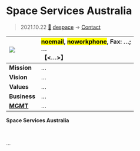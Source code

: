 # Space Services Australia
> 2021.10.22 [🚀](../../index/index.md) [despace](../index.md) → [Contact](../contact.md)

|[![](../f/contact//_logo1_thumb.webp)](../f/contact//_logo1.png)|<mark>noemail</mark>, <mark>noworkphone</mark>, Fax: …;<br> *…*<br> 【<…>】|
|:--|:--|
|**Mission**|…|
|**Vision**|…|
|**Values**|…|
|**Business**|…|
|**[MGMT](../mgmt.md)**|…|

**Space Services Australia**

<p style="page-break-after:always"> </p>

…
